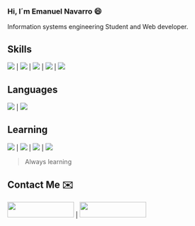
### Hi, I´m Emanuel Navarro :smile:

Information systems engineering Student and Web developer.

##  Skills
<img src="https://img.shields.io/badge/-HTML-darkred"> | <img src="https://img.shields.io/badge/-CSS-darkblue"> | <img src="https://img.shields.io/badge/-Python-yellow"> | <img src="https://img.shields.io/badge/-Django-darkgreen"> | <img src="https://img.shields.io/badge/-SQL-blue">

## Languages
<img src="https://img.shields.io/badge/-Spanish-red"> | <img src="https://img.shields.io/badge/-English-lightblue"> 

## Learning
<img src="https://img.shields.io/badge/-ReactJS-violet"> | <img src="https://img.shields.io/badge/-Javascript-orange"> | <img src="https://img.shields.io/badge/-NodeJS-green"> | <img src="https://img.shields.io/badge/-German-yellow">


> Always learning

## Contact Me :envelope:

<a href="https://www.linkedin.com/in/emanuelnav" target="_blank"><img src="https://img.shields.io/badge/linkedin-%23108CCC.svg?&style=for-the-badge&logo=linkedin&logoColor=white" height="35" width="150"></a> | <a href="https://www.instagram.com/emanuelnav_" target="_blank"><img src="https://img.shields.io/badge/instagram-%23D17417.svg?&style=for-the-badge&logo=instagram&logoColor=white" height="35" width="150"></a>
